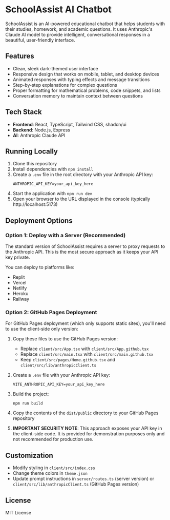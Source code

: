 # SchoolAssist AI Chatbot

SchoolAssist is an AI-powered educational chatbot that helps students with their studies, homework, and academic questions. It uses Anthropic's Claude AI model to provide intelligent, conversational responses in a beautiful, user-friendly interface.

## Features

- Clean, sleek dark-themed user interface
- Responsive design that works on mobile, tablet, and desktop devices
- Animated responses with typing effects and message transitions
- Step-by-step explanations for complex questions
- Proper formatting for mathematical problems, code snippets, and lists
- Conversation memory to maintain context between questions

## Tech Stack

- **Frontend**: React, TypeScript, Tailwind CSS, shadcn/ui
- **Backend**: Node.js, Express
- **AI**: Anthropic Claude API

## Running Locally

1. Clone this repository
2. Install dependencies with `npm install`
3. Create a `.env` file in the root directory with your Anthropic API key:
   ```
   ANTHROPIC_API_KEY=your_api_key_here
   ```
4. Start the application with `npm run dev`
5. Open your browser to the URL displayed in the console (typically http://localhost:5173)

## Deployment Options

### Option 1: Deploy with a Server (Recommended)

The standard version of SchoolAssist requires a server to proxy requests to the Anthropic API. This is the most secure approach as it keeps your API key private.

You can deploy to platforms like:
- Replit
- Vercel
- Netlify
- Heroku
- Railway

### Option 2: GitHub Pages Deployment

For GitHub Pages deployment (which only supports static sites), you'll need to use the client-side only version:

1. Copy these files to use the GitHub Pages version:
   - Replace `client/src/App.tsx` with `client/src/App.github.tsx`
   - Replace `client/src/main.tsx` with `client/src/main.github.tsx`
   - Keep `client/src/pages/Home.github.tsx` and `client/src/lib/anthropicClient.ts`

2. Create a `.env` file with your Anthropic API key:
   ```
   VITE_ANTHROPIC_API_KEY=your_api_key_here
   ```

3. Build the project:
   ```
   npm run build
   ```

4. Copy the contents of the `dist/public` directory to your GitHub Pages repository

5. **IMPORTANT SECURITY NOTE**: This approach exposes your API key in the client-side code. It is provided for demonstration purposes only and not recommended for production use.

## Customization

- Modify styling in `client/src/index.css`
- Change theme colors in `theme.json`
- Update prompt instructions in `server/routes.ts` (server version) or `client/src/lib/anthropicClient.ts` (GitHub Pages version)

## License

MIT License